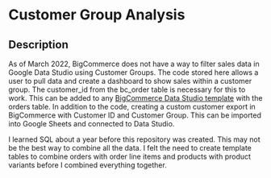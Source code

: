 # Customer Group Analysis

## Description
As of March 2022, BigCommerce does not have a way to filter sales data in Google Data Studio using Customer Groups. The code stored here allows a user to pull data and create a dashboard to show sales within a customer group. The customer_id from the bc_order table is necessary for this to work. This can be added to any [BigCommerce Data Studio template](https://support.bigcommerce.com/s/article/Google-Data-Studio?language=en_US) with the orders table. In addition to the code, creating a custom customer export in BigCommerce with Customer ID and Customer Group. This can be imported into Google Sheets and connected to Data Studio.

I learned SQL about a year before this repository was created. This may not be the best way to combine all the data. I felt the need to create template tables to combine orders with order line items and products with product variants before I combined everything together. 
